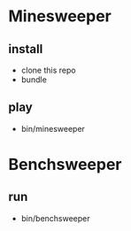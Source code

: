 # Minesweeper

## install

- clone this repo
- bundle

## play

- bin/minesweeper

# Benchsweeper

## run

- bin/benchsweeper
